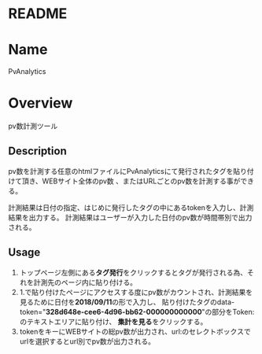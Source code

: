 # README
Name
====
PvAnalytics

Overview
====
pv数計測ツール

## Description
pv数を計測する任意のhtmlファイルにPvAnalyticsにて発行されたタグを貼り付けて頂き、WEBサイト全体のpv数
、またはURLごとのpv数を計測する事ができる。

計測結果は日付の指定、はじめに発行したタグの中にあるtokenを入力し、計測結果を出力する。
計測結果はユーザーが入力した日付のpv数が時間帯別で出力される。
## Usage
1. トップページ左側にある**タグ発行**をクリックするとタグが発行される為、それを計測先のページ<head>内に貼り付ける。
2. 1.で貼り付けたページにアクセスする度にpv数がカウントされ、計測結果を見るために日付を**2018/09/11**の形で入力し、
貼り付けたタグのdata-token="**328d648e-cee6-4d96-bb62-000000000000**"の部分をToken:のテキストエリアに貼り付け、
**集計を見る**をクリックする。
3. tokenをキーにWEBサイトの総pv数が出力され、url:のセレクトボックスでurlを選択するとurl別でpv数が出力される。
